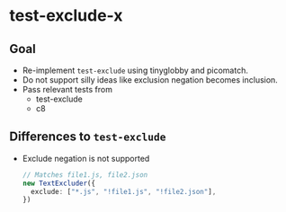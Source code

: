# test-exclude-x

<!--
[![npm](https://img.shields.io/npm/v/test-exclude-x)](https://www.npmjs.com/package/test-exclude-x)
![npm bundle size](https://img.shields.io/bundlejs/size/test-exclude-x)
![node-current](https://img.shields.io/node/v/test-exclude-x)
-->

## Goal

- Re-implement `test-exclude` using tinyglobby and picomatch.
- Do not support silly ideas like exclusion negation becomes inclusion.
- Pass relevant tests from
  - test-exclude
  - c8

## Differences to `test-exclude`

- Exclude negation is not supported
  ```ts
  // Matches file1.js, file2.json
  new TextExcluder({
    exclude: ["*.js", "!file1.js", "!file2.json"],
  })
  ```
